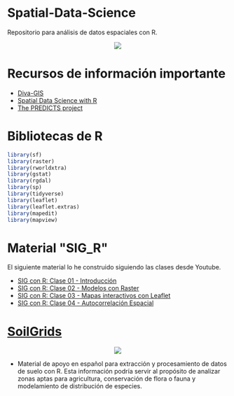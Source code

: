 # Spatial-Data-Science

Repositorio para análisis de datos espaciales con R.

<center>
<img src = "https://www.esri.com/content/dam/esrisites/en-us/arcgis/what-is-gis/images/overview-banner-layerstack-wide.png"/>
</center>

# Recursos de información importante

- [Diva-GIS](https://2.bp.blogspot.com/-GlG4gO9pnqI/UKTXdkJO8QI/AAAAAAAAAR4/ABV7ilCYy0c/s1600/fig0.jpg)
- [Spatial Data Science with R](https://rspatial.org/)
- [The PREDICTS project](https://www.predicts.org.uk/)

# Bibliotecas de R

```r
library(sf)
library(raster)
library(rworldxtra)
library(gstat)
library(rgdal)
library(sp)
library(tidyverse)
library(leaflet)
library(leaflet.extras)
library(mapedit)
library(mapview)
```

# Material "SIG_R"

El siguiente material lo he construido siguiendo las clases desde Youtube.
- [SIG con R: Clase 01 - Introducción](https://rpubs.com/Edimer/673433)
- [SIG con R: Clase 02 - Modelos con Raster](https://rpubs.com/Edimer/673524)
- [SIG con R: Clase 03 - Mapas interactivos con Leaflet](https://rpubs.com/Edimer/673994)
- [SIG con R: Clase 04 - Autocorrelación Espacial](https://rpubs.com/Edimer/675143)

# [SoilGrids](https://soilgrids.org/)

<center>
<img src = "https://i.ytimg.com/vi/Qda8TObnQaA/maxresdefault.jpg" />
</center>

- Material de apoyo en español para extracción y procesamiento de datos de suelo con R. Esta información podría servir al propósito de analizar zonas aptas para agricultura, conservación de flora o fauna y modelamiento de distribución de especies.
